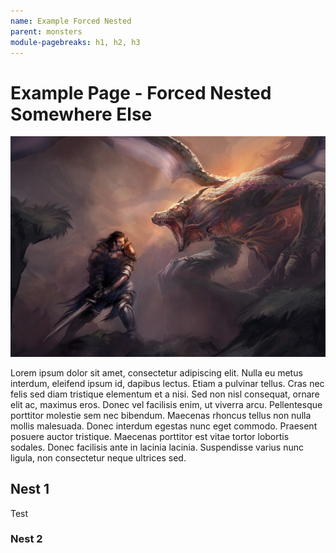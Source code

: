 ```yaml
---
name: Example Forced Nested
parent: monsters
module-pagebreaks: h1, h2, h3
---
```


# Example Page - Forced Nested Somewhere Else

![Hero Image](../../Images/hero.jpg)

Lorem ipsum dolor sit amet, consectetur adipiscing elit. Nulla eu metus interdum, eleifend ipsum id, dapibus lectus. Etiam a pulvinar tellus. Cras nec felis sed diam tristique elementum et a nisi. Sed non nisl consequat, ornare elit ac, maximus eros. Donec vel facilisis enim, ut viverra arcu. Pellentesque porttitor molestie sem nec bibendum. Maecenas rhoncus tellus non nulla mollis malesuada. Donec interdum egestas nunc eget commodo. Praesent posuere auctor tristique. Maecenas porttitor est vitae tortor lobortis sodales. Donec facilisis ante in lacinia lacinia. Suspendisse varius nunc ligula, non consectetur neque ultrices sed.

## Nest 1

Test

### Nest 2